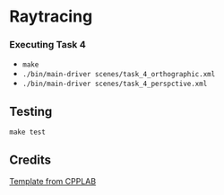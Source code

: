 # Raytracing

### Executing Task 4
* `make`
* `./bin/main-driver scenes/task_4_orthographic.xml`
* `./bin/main-driver scenes/task_4_perspctive.xml`

## Testing

`make test`

## Credits

[Template from CPPLAB](https://github.com/teichert/cpplab)
